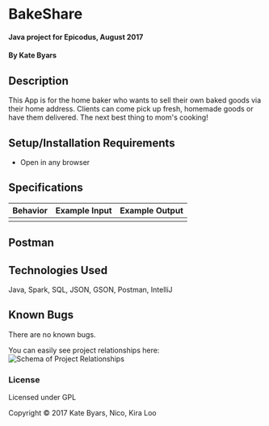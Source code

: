 # BakeShare
#### Java project for Epicodus, August 2017

#### By Kate Byars

## Description
This App is for the home baker who wants to sell their own baked goods via their home address. Clients can come pick up fresh, homemade goods or have them delivered. The next best thing to mom's cooking!

## Setup/Installation Requirements

* Open in any browser

## Specifications

| Behavior                    | Example Input             | Example Output |
| -------------------------- | -------------------------- | -------------------------- |
||||

## Postman


## Technologies Used

Java, Spark, SQL, JSON, GSON, Postman, IntelliJ

## Known Bugs

There are no known bugs.


You can easily see project relationships here:
![Schema of Project Relationships]()


### License

Licensed under GPL

Copyright &copy; 2017 Kate Byars, Nico, Kira Loo
